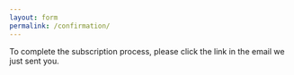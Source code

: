 ```yaml
---
layout: form
permalink: /confirmation/
---
```


To complete the subscription process, please click the link in the email we just sent you.